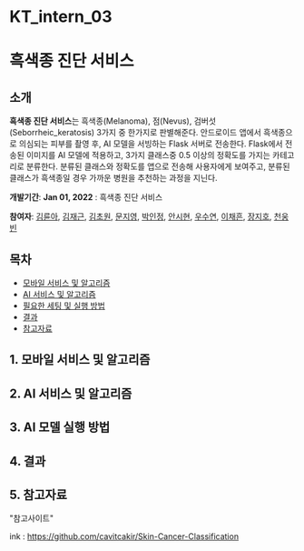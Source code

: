 # KT_intern_03 

# 흑색종 진단 서비스

## 소개
**흑색종 진단 서비스**는 흑색종(Melanoma), 점(Nevus), 검버섯(Seborrheic_keratosis) 3가지 중 한가지로 판별해준다. 안드로이드 앱에서 흑색종으로 의심되는 피부를 촬영 후, AI 모델을 서빙하는 Flask 서버로 전송한다. Flask에서 전송된 이미지를 AI 모델에 적용하고, 3가지 클래스중 0.5 이상의 정확도를 가지는 카테고리로 분류한다. 분류된 클래스와 정확도를 앱으로 전송해 사용자에게 보여주고, 분류된 클래스가 흑색종일 경우 가까운 병원을 추천하는 과정을 지닌다. 

**개발기간**: __Jan 01, 2022__ : 흑색종 진단 서비스 

**참여자**: [김륜아](https://github.com/lena-for-world), [김재근](https://github.com/12zzzz12), [김초원](https://github.com/cwaa079), [문지영](https://github.com/94MOONJI), [박인정](https://github.com/injjeong), [안시현](https://github.com/ashnnn98), [우수연](https://github.com/WSY0000), [이채흔](https://github.com/chaeheun), [장지호](https://github.com/twa04047), [천웅빈](https://github.com/woong223)
 

## 목차
* [모바일 서비스 및 알고리즘](#모바일-서비스-및-알고리즘)
* [AI 서비스 및 알고리즘](#AI-서비스-및-알고리즘)
* [필요한 세팅 및 실행 방법](#AI-모델-실행-방법)
* [결과](#결과)
* [참고자료](#참고자료)

## 1. 모바일 서비스 및 알고리즘 
   
## 2. AI 서비스 및 알고리즘 

## 3. AI 모델 실행 방법 




## 4. 결과 

## 5. 참고자료 



















"참고사이트"

ink : https://github.com/cavitcakir/Skin-Cancer-Classification



